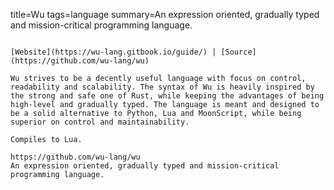 title=Wu
tags=language
summary=An expression oriented, gradually typed and mission-critical programming language.
~~~~~~

[Website](https://wu-lang.gitbook.io/guide/) | [Source](https://github.com/wu-lang/wu)

Wu strives to be a decently useful language with focus on control, readability and scalability. The syntax of Wu is heavily inspired by the strong and safe one of Rust, while keeping the advantages of being high-level and gradually typed. The language is meant and designed to be a solid alternative to Python, Lua and MoonScript, while being superior on control and maintainability.

Compiles to Lua.

https://github.com/wu-lang/wu
An expression oriented, gradually typed and mission-critical programming language.
